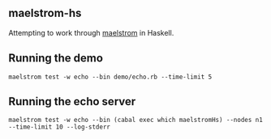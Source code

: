 maelstrom-hs
---

Attempting to work through [maelstrom][maelstrom] in Haskell.

Running the demo
---

```
maelstrom test -w echo --bin demo/echo.rb --time-limit 5
```

Running the echo server
---

```
maelstrom test -w echo --bin (cabal exec which maelstromHs) --nodes n1 --time-limit 10 --log-stderr
```

[maelstrom]: https://github.com/jepsen-io/maelstrom
